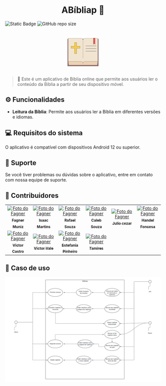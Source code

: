 <h1 align="center">ABíbliap 📖</h1>

![Static Badge](https://img.shields.io/badge/status-em_desenvolvimento-green?style=for-the-badge)
![GitHub repo size](https://img.shields.io/github/repo-size/Faguim02/ABibliap?style=for-the-badge)

##

<div align="center">
    <img src="app/src/main/res/drawable/logo_image.png" alt="logo" width="100"/>
</div>

##

> 📃 Este é um aplicativo de Bíblia online que permite aos usuários ler o conteúdo da Bíblia a partir de seu dispositivo móvel.

## ⚙️ Funcionalidades

- **Leitura da Bíblia**: Permite aos usuários ler a Bíblia em diferentes versões e idiomas.

## 💻 Requisitos do sistema

O aplicativo é compatível com dispositivos Android 12 ou superior.

## 🔧 Suporte

Se você tiver problemas ou dúvidas sobre o aplicativo, entre em contato com nossa equipe de suporte.

## 🤝 Contribuidores

<table>
  <tr>
    <td align="center">
      <a href="https://github.com/Faguim02" title="Fagner Muniz de Sá">
        <img src="https://avatars.githubusercontent.com/u/100235158?v=4" width="100px;" alt="Foto do Fagner"/><br>
        <sub>
          <b>Fagner Muniz</b>
        </sub>
      </a>
    </td>
    <td align="center">
      <a href="https://github.com/IsaacDev2022" title="Isaac Martins">
        <img src="https://avatars.githubusercontent.com/u/56280877?v=4" width="100px;" alt="Foto do Fagner"/><br>
        <sub>
          <b>Isaac Martins</b>
        </sub>
      </a>
    </td>
    <td align="center">
      <a href="https://github.com/rpsouzadev" title="Rafael Souza">
        <img src="https://avatars.githubusercontent.com/u/112450109?v=4" width="100px;" alt="Foto do Fagner"/><br>
        <sub>
          <b>Rafael Souza</b>
        </sub>
      </a>
    </td>
    <td align="center">
      <a href="https://github.com/CalebeSouza1" title="Caleb Souza">
        <img src="https://avatars.githubusercontent.com/u/86796719?v=4" width="100px;" alt="Foto do Fagner"/><br>
        <sub>
          <b>Caleb Souza</b>
        </sub>
      </a>
    </td>
    <td align="center">
      <a href="https://github.com/jcezart" title="Julio Cezar">
        <img src="https://avatars.githubusercontent.com/u/23336195?v=4" width="100px;" alt="Foto do Fagner"/><br>
        <sub>
          <b>Julio cezar</b>
        </sub>
      </a>
    </td>
    <td align="center">
      <a href="https://github.com/hendeletffonseca" title="Hendel">
        <img src="https://avatars.githubusercontent.com/u/92924719?v=4" width="100px;" alt="Foto do Fagner"/><br>
        <sub>
          <b>Handel Foncesa</b>
        </sub>
      </a>
    </td>
  </tr>

  <tr>
    <td align="center">
      <a href="https://github.com/victorcem" title="Victor Castro">
        <img src="https://avatars.githubusercontent.com/u/48868135?v=4" width="100px;" alt="Foto do Fagner"/><br>
        <sub>
          <b>Victor Castro</b>
        </sub>
      </a>
    </td>
    <td align="center">
      <a href="https://github.com/Victor-Valedev" title="Victor Vale">
        <img src="https://avatars.githubusercontent.com/u/107013650?v=4" width="100px;" alt="Foto do Fagner"/><br>
        <sub>
          <b>Victor Vale</b>
        </sub>
      </a>
    </td>
    <td align="center">
      <a href="https://github.com/estefaniapinheiro12" title="Estefania">
        <img src="https://avatars.githubusercontent.com/u/120748637?v=4" width="100px;" alt="Foto do Fagner"/><br>
        <sub>
          <b>Estefania Pinheiro</b>
        </sub>
      </a>
    </td>
    <td align="center">
      <a href="https://github.com/Myresti" title="Tamires">
        <img src="https://avatars.githubusercontent.com/u/171454429?v=4" width="100px;" alt="Foto do Fagner"/><br>
        <sub>
          <b>Tamires</b>
        </sub>
      </a>
    </td>
  </tr>
</table>

## 🧠 Caso de uso

![Diagrama UseCase ABibliap.png](sourcesReadme/diagram_use_case.png)
